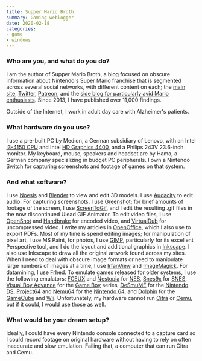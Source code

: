 ```yaml
---
title: Supper Mario Broth
summary: Gaming weblogger 
date: 2020-02-18
categories:
- game
- windows
---
```


### Who are you, and what do you do?

I am the author of Supper Mario Broth, a blog focused on obscure information about Nintendo's Super Mario franchise that is segmented across several social networks, with different content on each; the [main site](http://www.suppermariobroth.com/ "Supper's website."), [Twitter](https://twitter.com/MarioBrothBlog "Supper's Twitter account."), [Patreon](https://www.patreon.com/suppermariobroth "Supper's Patreon account."), and the [side blog for particularly avid Mario enthusiasts](https://smallmariofindings.tumblr.com/ "Supper's Tumblr account."). Since 2013, I have published over 11,000 findings.

Outside of the Internet, I work in adult day care with Alzheimer's patients.

### What hardware do you use?

I use a pre-built PC by Medion, a German subsidiary of Lenovo, with an Intel [i3-4150 CPU][core-i3-4150] and Intel [HD Graphics 4400][hd-graphics-4400], and a Philips 243V 23.6-inch monitor. My keyboard, mouse, speakers and headset are by Hama, a German company specializing in budget PC peripherals. I own a Nintendo [Switch][switch.2] for capturing screenshots and footage of games on that system.

### And what software?

I use [Noesis][] and [Blender][] to view and edit 3D models. I use [Audacity][] to edit audio. For capturing screenshots, I use [Greenshot][]; for brief amounts of footage of the screen, I use [ScreenToGif][], and I edit the resulting .gif files in the now discontinued Ulead GIF Animator. To edit video files, I use [OpenShot][] and [Handbrake][] for encoded video, and [VirtualDub][] for uncompressed video. I write my articles in [OpenOffice][], which I also use to export PDFs. Most of my time is spend editing images; for manipulation of pixel art, I use MS Paint, for photos, I use [GIMP][], particularly for its excellent Perspective tool, and I do the layout and additional graphics in [Inkscape][]. I also use Inkscape to draw all the original artwork found across my sites. When I need to deal with obscure image formats or need to manipulate large numbers of images at a time, I use [IrfanView][] and [ImageMagick][]. For datamining, I use [Frhed][]. To emulate games released for older systems, I use the following emulators: [FCEUX][] and [Nestopia][] for [NES][], [Snes9x][] for [SNES][], [Visual Boy Advance][visual-boy-advance] for the [Game Boy][game-boy] series, [DeSmuME][] for the [Nintendo DS][nintendo-ds], [Project64][] and [Nemu64][] for the [Nintendo 64][n64], and [Dolphin][dolphin.2] for the [GameCube][] and [Wii][]. Unfortunately, my hardware cannot run [Citra][] or [Cemu][], but if it could, I would use those as well.

### What would be your dream setup?

Ideally, I could have every Nintendo console connected to a capture card so I could record footage on original hardware without having to rely on often inaccurate and slow emulation. Failing that, a computer that can run Citra and Cemu.

[audacity]: https://sourceforge.net/projects/audacity/ "An open-source, cross-platform audio editor."
[blender]: https://www.blender.org/ "A free, open-source 3D renderer."
[cemu]: https://cemu.info/ "A Wii U emulator."
[citra]: https://citra-emu.org/ "A Nintendo 3DS emulator."
[core-i3-4150]: https://ark.intel.com/content/www/us/en/ark/products/77486/intel-core-i3-4150-processor-3m-cache-3-50-ghz.html "A computer processor."
[desmume]: http://desmume.org/ "A Nintendo DS emulator."
[dolphin.2]: https://dolphin-emu.org/ "A GameCube and Wii emulator."
[fceux]: https://fceux.com/web/home.html "A NES emulator."
[frhed]: http://web.archive.org/web/20220104070403/https://en.wikipedia.org/wiki/Frhed "A hex editor."
[game-boy]: https://en.wikipedia.org/wiki/Game_Boy "An 8-bit portable gaming device."
[gamecube]: https://en.wikipedia.org/wiki/Nintendo_GameCube "A gaming console."
[gimp]: https://www.gimp.org/ "An open-source image editor."
[greenshot]: https://getgreenshot.org/ "Screen capture software for Windows."
[handbrake]: https://handbrake.fr/ "Cross-platform, open source video encoding software."
[hd-graphics-4400]: https://www.intel.com/content/www/us/en/support/products/81497/graphics-drivers/graphics-for-4th-generation-intel-processors/intel-hd-graphics-4400.html "An integrated graphics card."
[imagemagick]: http://www.imagemagick.org/script/index.php "Image editing and converting software."
[inkscape]: https://inkscape.org/ "An open-source vector graphics program."
[irfanview]: https://www.irfanview.com/ "An image viewer/editor for Windows."
[n64]: https://en.wikipedia.org/wiki/Nintendo_64 "A 64-bit gaming console."
[nemu64]: https://www.emulation64.com/files/info/202/nemu64.html/ "A Nintendo 64 emulator."
[nes]: https://en.wikipedia.org/wiki/Nintendo_Entertainment_System "A video game console."
[nestopia]: https://nestopia.sourceforge.net/ "A NES emulator."
[nintendo-ds]: https://en.wikipedia.org/wiki/Nintendo_DS "A dual-screen handheld gaming console."
[noesis]: https://richwhitehouse.com/index.php?content=inc_projects.php&showproject=91 "A tool for viewing 3D models."
[openoffice]: http://www.openoffice.org/ "An open-source office suite."
[openshot]: https://en.wikipedia.org/wiki/OpenShot "An open-source video editor."
[project64]: https://www.pj64-emu.com/ "A Nintendo 64 emulator."
[screentogif]: https://www.screentogif.com/ "A Windows tool for creating GIFs."
[snes9x]: http://www.snes9x.com/ "A SNES emulator."
[snes]: https://en.wikipedia.org/wiki/Super_Nintendo_Entertainment_System "A 16-bit video game console."
[switch.2]: https://www.nintendo.com/switch/ "A gaming console."
[virtualdub]: https://www.virtualdub.org/ "A video capture and processing tool for Windows."
[visual-boy-advance]: https://www.emulator-zone.com/doc.php/gba/vboyadvance.html "A Game Boy emulator."
[wii]: https://www.nintendo.com/wii/ "A unique gaming console."
